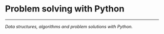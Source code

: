 # Problem solving with Python
---

_Data structures, algorithms and problem solutions with Python._
